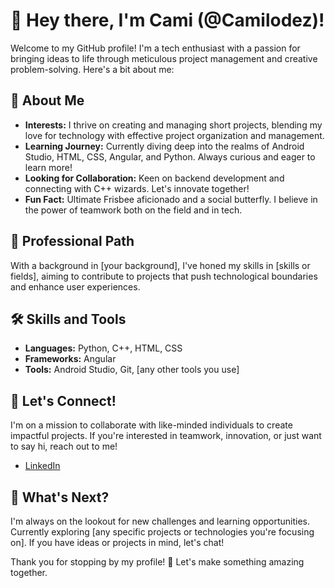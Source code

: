 # 👋 Hey there, I'm Cami (@Camilodez)!

Welcome to my GitHub profile! I'm a tech enthusiast with a passion for bringing ideas to life through meticulous project management and creative problem-solving. Here's a bit about me:

## 🌟 About Me

- **Interests:** I thrive on creating and managing short projects, blending my love for technology with effective project organization and management.
- **Learning Journey:** Currently diving deep into the realms of Android Studio, HTML, CSS, Angular, and Python. Always curious and eager to learn more!
- **Looking for Collaboration:** Keen on backend development and connecting with C++ wizards. Let's innovate together!
- **Fun Fact:** Ultimate Frisbee aficionado and a social butterfly. I believe in the power of teamwork both on the field and in tech.

## 💼 Professional Path

With a background in [your background], I've honed my skills in [skills or fields], aiming to contribute to projects that push technological boundaries and enhance user experiences.

## 🛠️ Skills and Tools

- **Languages:** Python, C++, HTML, CSS
- **Frameworks:** Angular
- **Tools:** Android Studio, Git, [any other tools you use]

## 🤝 Let's Connect!

I'm on a mission to collaborate with like-minded individuals to create impactful projects. If you're interested in teamwork, innovation, or just want to say hi, reach out to me!

- [LinkedIn](www.linkedin.com/in/camilo-hernandez-327b38207)

## 🚀 What's Next?

I'm always on the lookout for new challenges and learning opportunities. Currently exploring [any specific projects or technologies you're focusing on]. If you have ideas or projects in mind, let's chat!

Thank you for stopping by my profile! 🌈 Let's make something amazing together.


<!---
Camilodez/Camilodez is a ✨ special ✨ repository because its `README.md` (this file) appears on your GitHub profile.
You can click the Preview link to take a look at your changes.
--->
